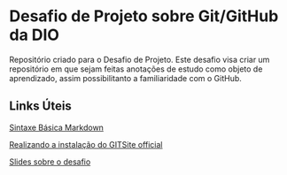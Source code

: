 # Desafio de Projeto sobre Git/GitHub da DIO
Repositório criado para o Desafio de Projeto. Este desafio visa criar um repositório em que sejam feitas anotações de estudo como objeto de aprendizado, assim possibilitanto a familiaridade com o GitHub.

## Links Úteis
[Sintaxe Básica Markdown](https://www.markdownguide.org/basic-syntax/)

[Realizando a instalação do GITSite official](https://git-scm.com/downloads)

[Slides sobre o desafio](https://drive.google.com/file/d/1IZu0qohv1JOmxjEra1lknDiiStU68bl4/view)
